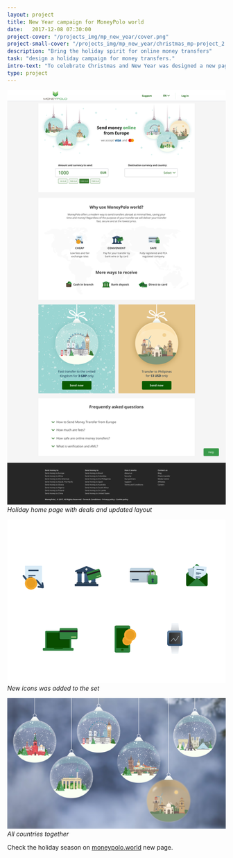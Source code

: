```yaml
---
layout: project
title: Nеw Year campaign for MoneyPolo world
date:   2017-12-08 07:30:00
project-cover: "/projects_img/mp_new_year/cover.png"
project-small-cover: "/projects_img/mp_new_year/christmas_mp-project_2.png"
description: "Bring the holiday spirit for online money transfers"
task: "design a holiday campaign for money transfers."
intro-text: "To celebrate Christmas and New Year was designed a new page layout and follow up holiday social ad campaign. This season everything will happen magically (and money transfers too): main destinations magically became small cute cities in snowballs, new updated icons and holiday offers."
type: project
---
```


<span class="p900 pshadow">![](/projects_img/mp_new_year/main_holiday_page.png)</span>
<span class="p-center">*Holiday home page with deals and updated layout*</span>

<span class="p400">![](/projects_img/mp_new_year/financial-icons-2.png)</span>
<span class="p-center">*New icons was added to the set*</span>

<span class="p1000">![](/projects_img/mp_new_year/all_countries.png)</span>
<span class="p-center">*All countries together*</span>

<span class="p-center">Check the holiday season on <a href="http://moneypolo.world" target="_black">moneypolo.world</a> new page.</span>




